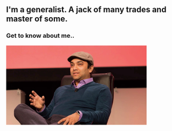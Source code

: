 ## I'm a generalist. A jack of many trades and master of some.

### Get to know about me..
<img src="/images/Rishi.jpeg" alt="Rishi at a conference" width="380">

	
